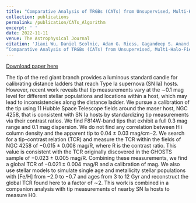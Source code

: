 ```yaml
---
title: "Comparative Analysis of TRGBs (CATs) from Unsupervised, Multi-Halo-Field Measurements: Contrast is Key"
collection: publications
permalink: /publication/CATs_Algorithm
excerpt: ' '
date: 2022-11-11
venue: The Astrophysical Journal
citation: 'Jiaxi Wu, Daniel Scolnic, Adam G. Riess, Gagandeep S. Anand, Rachael Beaton, Stefano Casertano, Siyang Li.
“Comparative Analysis of TRGBs (CATs) from Unsupervised, Multi-Halo-Field Measurements: Contrast is Key”, The Astrophysical Journal, 954 87 (November 11, 2022).'
---
```


[Download paper here](/files/TRGB_CATs_Algorithm.pdf)

The tip of the red giant branch provides a luminous standard candle for calibrating distance ladders that reach Type Ia supernova (SN Ia) hosts. However, recent work reveals that tip measurements vary at the ∼0.1 mag level for different stellar populations and locations within a host, which may lead to inconsistencies along the distance ladder. We pursue a calibration of the tip using 11 Hubble Space Telescope fields around the maser host, NGC 4258, that is consistent with SN Ia hosts by standardizing tip measurements via their contrast ratios. We find F814W-band tips that exhibit a full 0.3 mag range and 0.1 mag dispersion. We do not find any correlation between H i column density and the apparent tip to 0.04 ± 0.03 mag/cm−2. We search for a tip–contrast relation (TCR) and measure the TCR within the fields of NGC 4258 of −0.015 ± 0.008 mag/R, where R is the contrast ratio. This value is consistent with the TCR originally discovered in the GHOSTS sample of −0.023 ± 0.005 mag/R. Combining these measurements, we find a global TCR of −0.021 ± 0.004 mag/R and a calibration of  mag. We also use stellar models to simulate single age and metallicity stellar populations with [Fe/H] from −2.0 to −0.7 and ages from 3 to 12 Gyr and reconstruct the global TCR found here to a factor of ∼2. This work is combined in a companion analysis with tip measurements of nearby SN Ia hosts to measure H0.
